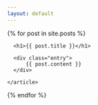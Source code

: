 ```yaml
---
layout: default
---
```


<div class="posts">
  {% for post in site.posts %}
    <article class="post">

      <h1>{{ post.title }}</h1>

      <div class="entry">
          {{ post.content }}
      </div>
        
    </article>
  {% endfor %}
</div>

